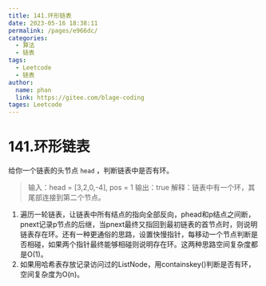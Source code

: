 ```yaml
---
title: 141.环形链表
date: 2023-05-16 18:38:11
permalink: /pages/e966dc/
categories: 
  - 算法
  - 链表
tags: 
  - Leetcode
  - 链表
author: 
  name: phan
  link: https://gitee.com/blage-coding
tages: Leetcode
---
```

# 141.环形链表

给你一个链表的头节点 `head` ，判断链表中是否有环。

> 输入：head = [3,2,0,-4], pos = 1
> 输出：true
> 解释：链表中有一个环，其尾部连接到第二个节点。

1. 遍历一轮链表，让链表中所有结点的指向全部反向，phead和p结点之间断，pnext记录p节点的后继，当pnext最终又指回到最初链表的首节点时，则说明链表存在环。还有一种更通俗的思路，设置快慢指针，每移动一个节点判断是否相碰，如果两个指针最终能够相碰则说明存在环。这两种思路空间复杂度都是O(1)。
2. 如果用哈希表存放记录访问过的ListNode，用containskey()判断是否有环，空间复杂度为O(n)。